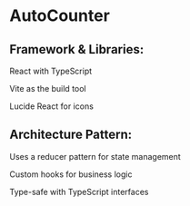 # AutoCounter
<h2>Framework & Libraries:</h2>

<p>React with TypeScript</p>
<p>Vite as the build tool</p> 
<p>Lucide React for icons</p>


<h2>Architecture Pattern:</h2>
<p> Uses a reducer pattern for state management </p>
<p>Custom hooks for business logic</p>
<p>Type-safe with TypeScript interfaces </p>
